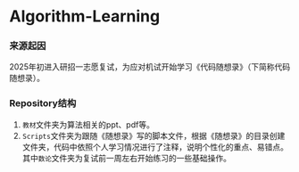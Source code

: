 # Algorithm-Learning

### 来源起因

2025年初进入研招一志愿复试，为应对机试开始学习《代码随想录》（下简称代码随想录）。

### Repository结构

1. `教材`文件夹为算法相关的ppt、pdf等。
2. `Scripts`文件夹为跟随《随想录》写的脚本文件，根据《随想录》的目录创建文件夹，代码中依照个人学习情况进行了注释，说明个性化的重点、易错点。其中`数论`文件夹为复试前一周左右开始练习的一些基础操作。

